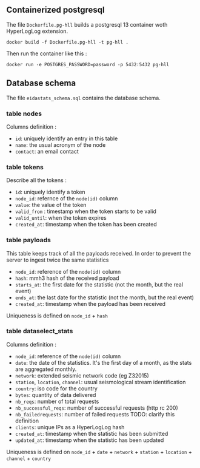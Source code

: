 ## Containerized postgresql

The file `Dockerfile.pg-hll` builds a postgresql 13 container woth HyperLogLog extension.

    docker build -f Dockerfile.pg-hll -t pg-hll .
    
Then run the container like this :

    docker run -e POSTGRES_PASSWORD=password -p 5432:5432 pg-hll 

## Database schema

The file `eidastats_schema.sql` contains the database schema.

### table nodes

Columns definition :

  - `id`: uniquely identify an entry in this table
  - `name`: the usual acronym of the node
  - `contact`: an email contact
  
### table tokens

Describe all the tokens :

  - `id`: uniquely identify a token
  - `node_id`: refernce of the `node(id)` column
  - `value`: the value of the token
  - `valid_from` : timestamp when the token starts to be valid
  - `valid_until`: when the token expires
  - `created_at`: timestamp when the token has been created

### table payloads

This table keeps track of all the payloads received. In order to prevent the server to ingest twice the same statistics
  
  - `node_id`: reference of the `node(id)` column
  - `hash`: mmh3 hash of the received payload
  - `starts_at`: the first date for the statistic (not the month, but the real event)
  - `ends_at`: the last date for the statistic (not the month, but the real event)
  - `created_at`: timestamp when the payload has been received

Uniqueness is defined on `node_id` + `hash`

### table dataselect_stats

Columns definition :

  - `node_id`: reference of the `node(id)` column
  - `date`: the date of the statistics. It's the first day of a month, as the stats are aggregated monthly.
  - `network`: extended seismic network code (eg Z32015)
  - `station`, `location`, `channel`: usual seismological stream identification 
  - `country`: iso code for the country
  - `bytes`: quantity of data delivered
  - `nb_reqs`: number of total requests
  - `nb_successful_reqs`: number of successful requests (http rc 200)
  - `nb_failedrequests`: number of failed requests TODO: clarify this definition
  - `clients`: unique IPs as a HyperLogLog hash
  - `created_at`: timestamp when the statistic has been submitted
  - `updated_at`: timestamp when the statistic has been updated
  
Uniqueness is defined on `node_id` + `date` + `network` + `station` + `location` + `channel` + `country`

